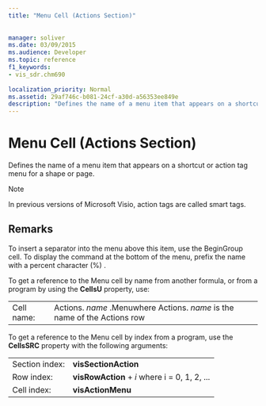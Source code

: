 ```yaml
---
title: "Menu Cell (Actions Section)"
 
 
manager: soliver
ms.date: 03/09/2015
ms.audience: Developer
ms.topic: reference
f1_keywords:
- vis_sdr.chm690
 
localization_priority: Normal
ms.assetid: 29af746c-b081-24cf-a30d-a56353ee849e
description: "Defines the name of a menu item that appears on a shortcut or action tag menu for a shape or page."
---
```


# Menu Cell (Actions Section)

Defines the name of a menu item that appears on a shortcut or action tag menu for a shape or page. 
  
> [!NOTE]
> In previous versions of Microsoft Visio, action tags are called smart tags. 
  
## Remarks

To insert a separator into the menu above this item, use the BeginGroup cell. To display the command at the bottom of the menu, prefix the name with a percent character (%) .
  
To get a reference to the Menu cell by name from another formula, or from a program by using the **CellsU** property, use: 
  
|||
|:-----|:-----|
|Cell name:  <br/> |Actions. *name*  .Menuwhere Actions.  *name*  is the name of the Actions row  <br/> |
   
To get a reference to the Menu cell by index from a program, use the **CellsSRC** property with the following arguments: 
  
|||
|:-----|:-----|
|Section index:  <br/> |**visSectionAction** <br/> |
|Row index:  <br/> |**visRowAction** +  *i*  where i = 0, 1, 2, ...  <br/> |
|Cell index:  <br/> |**visActionMenu** <br/> |
   

